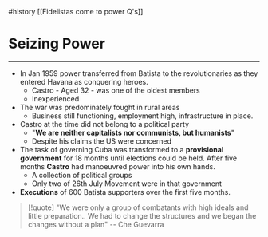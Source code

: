 #history [[Fidelistas come to power Q's]]

# Seizing Power
---
- In Jan 1959 power transferred from Batista to the revolutionaries as they entered Havana as conquering heroes. 
	- Castro - Aged 32 - was one of the oldest members
	- Inexperienced
- The war was predominately fought in rural areas
	- Business still functioning, employment high, infrastructure in place. 
- Castro at the time did not belong to a political party
	- "**We are neither capitalists nor communists, but humanists**"
	- Despite his claims the US were concerned
- The task of governing Cuba was transformed to a **provisional government** for 18 months until elections could be held. After five months **Castro** had manoeuvred power into his own hands. 
	- A collection of political groups
	- Only two of 26th July Movement were in that government
- **Executions** of 600 Batista supporters over the first five months. 

>[!quote] "We were only a group of combatants with high ideals and little preparation.. We had to change the structures and we began the changes without a plan"
-- Che Guevarra




